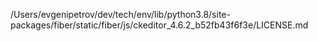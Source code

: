 /Users/evgenipetrov/dev/tech/env/lib/python3.8/site-packages/fiber/static/fiber/js/ckeditor_4.6.2_b52fb43f6f3e/LICENSE.md